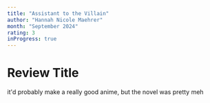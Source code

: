 ```yaml
---
title: "Assistant to the Villain"
author: "Hannah Nicole Maehrer"
month: "September 2024"
rating: 3
inProgress: true
---
```


# Review Title

it'd probably make a really good anime, but the novel was pretty meh
